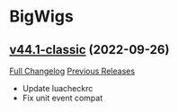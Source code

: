 # BigWigs

## [v44.1-classic](https://github.com/BigWigsMods/BigWigs/tree/v44.1-classic) (2022-09-26)
[Full Changelog](https://github.com/BigWigsMods/BigWigs/compare/v44-classic...v44.1-classic) [Previous Releases](https://github.com/BigWigsMods/BigWigs/releases)

- Update luacheckrc  
- Fix unit event compat  
